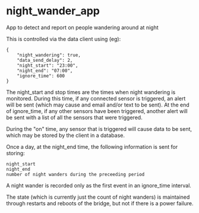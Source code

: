 # night_wander_app
App to detect and report on people wandering around at night

This is controlled via the data client using (eg):

    {
        "night_wandering": true,
        "data_send_delay": 2,
        "night_start": "23:00",
        "night_end": "07:00",
        "ignore_time": 600
    }

The night_start and stop times are the times when night wandering is monitored. During this time, if any connected sensor is triggered, an alert will be sent (which may cause and email and/or text to be sent). At the end of ignore_time, if any other sensors have been triggered, another alert will be sent with a list of all the sensors that were triggered.

During the "on" time, any sensor that is triggered will cause data to be sent, which may be stored by the client in a database.

Once a day, at the night_end time, the following information is sent for storing:

    night_start
    night_end
    number of night wanders during the preceeding period
    
A night wander is recorded only as the first event in an ignore_time interval. 

The state (which is currently just the count of night wanders) is maintained through restarts and reboots of the bridge, but not if there is a power failure. 
